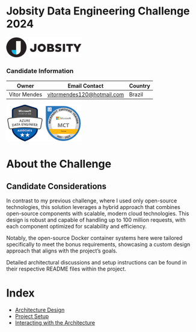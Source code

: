 # Jobsity Data Engineering Challenge 2024

<img src="docs/images/jobsity-logo-email@2x.png" alt="drawing" width="200"/>

### Candidate Information

  | Owner        | Email Contact              | Country |
|--------------|----------------------------|--------|
| Vitor Mendes | vitormendes120@hotmail.com | Brazil |

<img src="docs/images/Imagem1.png" alt="drawing" width="200"/>

# About the Challenge

## Candidate Considerations

In contrast to my previous challenge, where I used only open-source technologies, this solution leverages a hybrid approach that combines open-source components with scalable, modern cloud technologies. This design is robust and capable of handling up to 100 million requests, with each component optimized for scalability and efficiency.

Notably, the open-source Docker container systems here were tailored specifically to meet the bonus requirements, showcasing a custom design approach that aligns with the project’s goals.

Detailed architectural discussions and setup instructions can be found in their respective README files within the project.

# Index

* [Architecture Design](docs/architecture.md)
* [Project Setup](docs/setup.md)
* [Interacting with the Architecture](docs/interacting-with-apis.md)